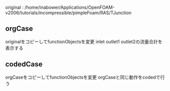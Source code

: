 original : /home/inabower/Applications/OpenFOAM-v2006/tutorials/incompressible/pimpleFoam/RAS/TJunction

## orgCase

originalをコピーしてfunctionObjectsを変更
inlet outlet1 outlet2の流量合計を表示する

## codedCase

orgCaseをコピーしてfunctionObjectsを変更
orgCaseと同じ動作をcodedで行う